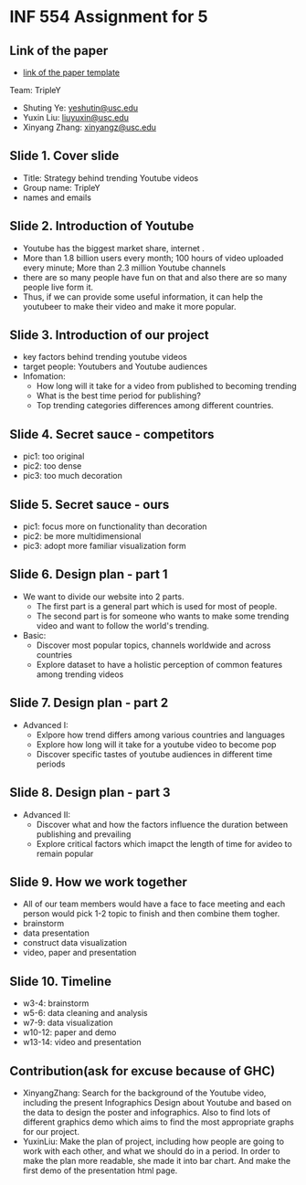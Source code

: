 # INF 554 Assignment for 5

## Link of the paper
- [link of the paper template](https://www.overleaf.com/project/5dc3870a7efc8c0001d3bbbc)

Team: TripleY 
- Shuting Ye: yeshutin@usc.edu
- Yuxin Liu: liuyuxin@usc.edu
- Xinyang Zhang: xinyangz@usc.edu

## Slide 1. Cover slide
 - Title: Strategy behind trending Youtube videos
 - Group name: TripleY
 - names and emails

## Slide 2. Introduction of Youtube
 - Youtube has the biggest market share, internet . 
 - More than 1.8 billion users every month; 100 hours of video uploaded every minute; More than 2.3 million Youtube channels
 - there are so many people have fun on that and also there are so many people live form it. 
 - Thus, if we can provide some useful information, it can help the youtubeer to make their video and make it more popular.  

## Slide 3. Introduction of our project
 - key factors behind trending youtube videos
 - target people: Youtubers and Youtube audiences
 - Infomation:
    - How long will it take for a video from published to becoming trending
    - What is the best time period for publishing?
    - Top trending categories differences among different countries.

## Slide 4. Secret sauce - competitors
 - pic1: too original
 - pic2: too dense
 - pic3: too much decoration

## Slide 5. Secret sauce - ours
 - pic1: focus more on functionality than decoration
 - pic2: be more multidimensional
 - pic3: adopt more familiar visualization form

## Slide 6. Design plan - part 1
 - We want to divide our website into 2 parts. 
    - The first part is a general part which is used for most of people.
    - The second part is for someone who wants to make some trending video and want to follow the world's trending.
 - Basic:
    - Discover most popular topics, channels worldwide and across countries 
    - Explore dataset to have a holistic perception of common features among trending videos

## Slide 7. Design plan - part 2
 - Advanced I:
    - Exlpore how trend differs among various countries and languages
    - Explore how long will it take for a youtube video to become pop
    - Discover specific tastes of youtube audiences in different time periods 

## Slide 8. Design plan - part 3
 - Advanced II:
    - Discover what and how the factors influence the duration between publishing and prevailing
    - Explore critical factors which imapct the length of time for avideo to remain popular

## Slide 9. How we work together
 - All of our team members would have a face to face meeting and each person would pick 1-2 topic to finish and then combine them togher.
 - brainstorm
 - data presentation
 - construct data visualization
 - video, paper and presentation

## Slide 10. Timeline
 - w3-4: brainstorm
 - w5-6: data cleaning and analysis
 - w7-9: data visualization
 - w10-12: paper and demo
 - w13-14: video and presentation
 
 ## Contribution(ask for excuse because of GHC)
 - XinyangZhang: Search for the background of the Youtube video, including the present Infographics Design about Youtube and based on the data to design the poster and infographics. Also to find lots of different graphics demo which aims to find the most appropriate graphs for our project.
- YuxinLiu: Make the plan of project, including how people are going to work with each other, and what we should do in a period. In order to make the plan more readable, she made it into bar chart. And make the first demo of the presentation html page.

